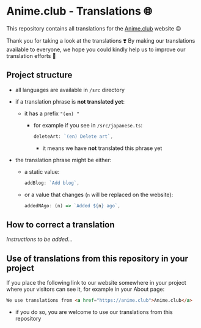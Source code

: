 # Anime.club - Translations 🌐

This repository contains all translations for the [Anime.club](https://anime.club) website 😉

Thank you for taking a look at the translations ❣️
By making our translations available to everyone, we hope you could kindly help us to improve our translation efforts 🙏

## Project structure

- all languages are available in `/src` directory
- if a translation phrase is **not translated yet**:
  - it has a prefix `"(en) "`
    - for example if you see in `/src/japanese.ts`:

      ```ts
      deleteArt: `(en) Delete art`,
      ```

      - it means we have **not** translated this phrase yet

- the translation phrase might be either:
  - a static value:

    ```ts
    addBlog: `Add blog`,
    ```

  - or a value that changes (`n` will be replaced on the website):

    ```ts
    addedNAgo: (n) => `Added ${n} ago`,
    ```

## How to correct a translation

*Instructions to be added...*

## Use of translations from this repository in your project

If you place the following link to our website somewhere in your project where your visitors can see it, for example in your About page:

```md
We use translations from <a href="https://anime.club">Anime.club</a>
```

- if you do so, you are welcome to use our translations from this repository
